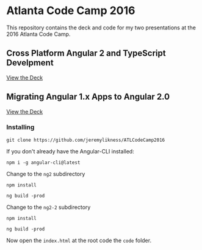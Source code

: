 # Atlanta Code Camp 2016 

This repository contains the deck and code for my two presentations at the 2016 Atlanta Code Camp. 

## Cross Platform Angular 2 and TypeScript Develpment 

[View the Deck](./Likness%2C-%2C-XPlat%2CDev%2CNg2%2CTS%2C-%2CATL%2CCode%2CCamp.pptx) 

## Migrating Angular 1.x Apps to Angular 2.0 

[View the Deck](./Likness%2C-%2Cng1%2Cto%2Cng2%2C-%2CATL%2CCode%2CCamp.pptx)

### Installing 

`git clone https://github.com/jeremylikness/ATLCodeCamp2016` 

If you don't already have the Angular-CLI installed: 

`npm i -g angular-cli@latest` 

Change to the `ng2` subdirectory

`npm install` 

`ng build -prod` 

Change to the `ng2-2` subdirectory 

`npm install` 

`ng build -prod` 

Now open the `index.html` at the root code the `code` folder. 
